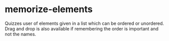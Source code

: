 # memorize-elements
Quizzes user of elements given in a list which can be ordered or unordered. Drag and drop is also available if remembering the order is important and not the names.
